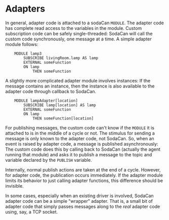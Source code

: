 # Adapters
In general, adapter code is attached to a sodaCan `MODULE`. The adapter code has complete read access to the variables in the module. Custom subscription code can be safely single-threaded: SodaCan will call the custom code synchronously, one message at a time. A simple adapter module follows:

```
	MODULE lamp3
		SUBSCRIBE livingRoom.lamp AS lamp
		EXTERNAL someFunction
		ON lamp
			THEN someFunction
```

A slightly more complicated adapter module involves instances: If the message contains an instance, then the instance is also available to the adapter code through callback to SodaCan.

```
	MODULE lampAdapter[location]
		SUBSCRIBE lamp[location] AS lamp
		EXTERNAL someFunction
		ON lamp
			THEN someFunction[location]
```

For publishing messages, the custom code can't know if the `MODULE` it is attached to is in the middle of a cycle or not. The stimulus for sending a message is only known to the adapter code, not SodaCan. So, when an event is raised by adapter code, a message is published asynchronously: The custom code does this by calling back to SodaCan (actually the agent running that module) and asks it to publish a message to the topic and variable declared by the `PUBLISH` variable. 

Internally, normal publish actions are taken at the end of a cycle. However, for adapter code, the publication occurs immediately. If the adapter module limits its behavior to just calling adapter functions, this difference should be invisible.

In some cases, especially when an existing driver is involved, SodaCan adapter code can be a simple "wrapper" adapter. That is, a small bit of adapter code that simply passes messages along to the *real* adapter code using, say, a TCP socket.

